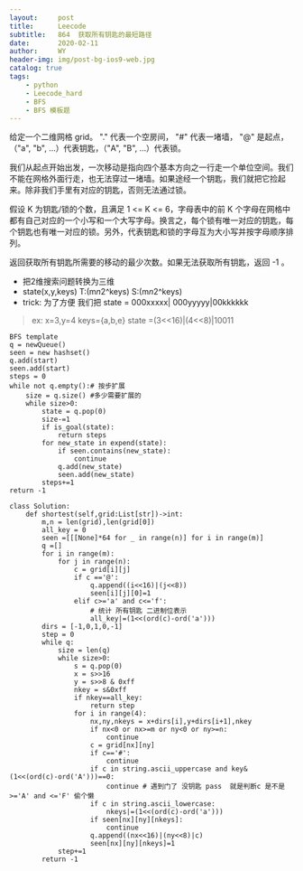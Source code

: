 ```yaml
---
layout:     post
title:      Leecode
subtitle:   864  获取所有钥匙的最短路径
date:       2020-02-11
author:     WY
header-img: img/post-bg-ios9-web.jpg
catalog: true
tags:
    - python
    - Leecode_hard
    - BFS
    - BFS 模板题
---
```


给定一个二维网格 grid。 "." 代表一个空房间， "#" 代表一堵墙， "@" 是起点，（"a", "b", ...）代表钥匙，（"A", "B", ...）代表锁。

我们从起点开始出发，一次移动是指向四个基本方向之一行走一个单位空间。我们不能在网格外面行走，也无法穿过一堵墙。如果途经一个钥匙，我们就把它捡起来。除非我们手里有对应的钥匙，否则无法通过锁。

假设 K 为钥匙/锁的个数，且满足 1 <= K <= 6，字母表中的前 K 个字母在网格中都有自己对应的一个小写和一个大写字母。换言之，每个锁有唯一对应的钥匙，每个钥匙也有唯一对应的锁。另外，代表钥匙和锁的字母互为大小写并按字母顺序排列。

返回获取所有钥匙所需要的移动的最少次数。如果无法获取所有钥匙，返回 -1 。

- 把2维搜索问题转换为三维
- state(x,y,keys) T:(m*n*2^keys) S:(m*n*2^keys)
- trick: 为了方便 我们把 state = 000xxxxx| 000yyyyy|00kkkkkk
> ex:
> x=3,y=4 keys={a,b,e}
> state =(3<<16)|(4<<8)|10011

```
BFS template
q = newQueue()
seen = new hashset()
q.add(start)
seen.add(start)
steps = 0
while not q.empty():# 按步扩展
    size = q.size() #多少需要扩展的
    while size>0:
        state = q.pop(0)
        size-=1
        if is_goal(state):
            return steps
        for new_state in expend(state):
            if seen.contains(new_state):
                continue
            q.add(new_state)
            seen.add(new_state)
        steps+=1
return -1
```
```
class Solution:
    def shortest(self,grid:List[str])->int:
        m,n = len(grid),len(grid[0])
        all_key = 0
        seen =[[[None]*64 for _ in range(n)] for i in range(m)]
        q =[]
        for i in range(m):
            for j in range(n):
                c = grid[i][j]
                if c =='@':
                    q.append((i<<16)|(j<<8))
                    seen[i][j][0]=1
                elif c>='a' and c<='f':
                    # 统计 所有钥匙 二进制位表示
                    all_key|=(1<<(ord(c)-ord('a')))
        dirs = [-1,0,1,0,-1]
        step = 0
        while q:
            size = len(q)
            while size>0:
                s = q.pop(0)
                x = s>>16
                y = s>>8 & 0xff
                nkey = s&0xff
                if nkey==all_key:
                    return step
                for i in range(4):
                    nx,ny,nkeys = x+dirs[i],y+dirs[i+1],nkey
                    if nx<0 or nx>=m or ny<0 or ny>=n:
                        continue
                    c = grid[nx][ny]
                    if c=='#':
                        continue
                    if c in string.ascii_uppercase and key&(1<<(ord(c)-ord('A')))==0:
                        continue # 遇到门了 没钥匙 pass  就是判断c 是不是>='A' and <='F' 偷个懒
                    if c in string.ascii_lowercase:
                        nkeys|=(1<<(ord(c)-ord('a')))
                    if seen[nx][ny][nkeys]:
                        continue
                    q.append((nx<<16)|(ny<<8)|c)
                    seen[nx][ny][nkeys]=1
            step+=1
        return -1
```